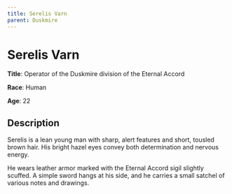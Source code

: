 ```yaml
---
title: Serelis Varn
parent: Duskmire
---
```


# Serelis Varn

**Title**: Operator of the Duskmire division of the Eternal Accord

**Race**: Human

**Age**: 22

## Description

Serelis is a lean young man with sharp, alert features and short, tousled brown hair. His bright hazel eyes convey both determination and nervous energy. 

He wears leather armor marked with the Eternal Accord sigil slightly scuffed. A simple sword hangs at his side, and he carries a small satchel of various notes and drawings.